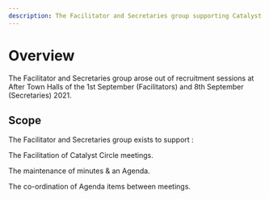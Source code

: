 ```yaml
---
description: The Facilitator and Secretaries group supporting Catalyst Circle
---
```


# Overview

The Facilitator and Secretaries group arose out of recruitment sessions at After Town Halls of the 1st September \(Facilitators\) and 8th September \(Secretaries\) 2021. 

## Scope

The Facilitator and Secretaries group exists to support :

The Facilitation of Catalyst Circle meetings.

The maintenance of minutes & an Agenda.

The co-ordination of Agenda items between meetings.



